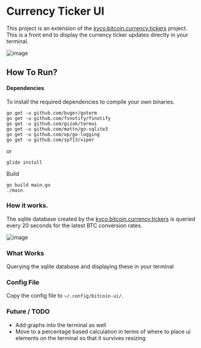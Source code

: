 # Currency Ticker UI
This project is an extension of the [kyco.bitcoin.currency.tickers](https://github.com/kyco/kyco.bitcoin.currency.tickers) project. This is a front end to display the currency ticker updates directly in your terminal.

![image](http://i.imgur.com/mWzrydt.png)

## How To Run?
#### Dependencies
To install the required dependencies to compile your own binaries.
```
go get -u github.com/buger/goterm
go get -u github.com/fsnotify/fsnotify
go get -u github.com/gizak/termui
go get -u github.com/mattn/go-sqlite3
go get -u github.com/op/go-logging
go get -u github.com/spf13/viper
```

or

```
glide install
```

Build

```
go build main.go
./main
```

### How it works.
The sqlite database created by the [kyco.bitcoin.currency.tickers](https://github.com/kyco/kyco.bitcoin.currency.tickers) is queried every 20 seconds for the latest BTC conversion rates.

![image](http://i.imgur.com/mWzrydt.png)

### What Works
Querying the sqlite database and displaying these in your terminal

### Config File
Copy the config file to ```~/.config/bitcoin-ui/```.

### Future / TODO
 - Add graphs into the terminal as well
 - Move to a percentage based calculation in terms of where to place ui elements on the terminal so that it survives resizing